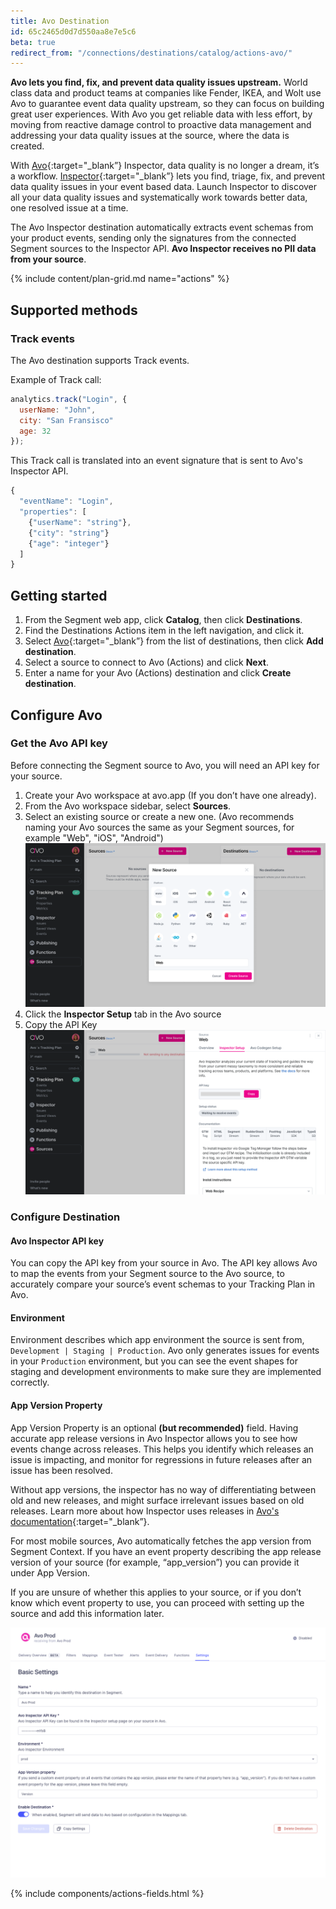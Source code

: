```yaml
---
title: Avo Destination
id: 65c2465d0d7d550aa8e7e5c6
beta: true
redirect_from: "/connections/destinations/catalog/actions-avo/"
---
```


**Avo lets you find, fix, and prevent data quality issues upstream.** World class data and product teams at companies like Fender, IKEA, and Wolt use Avo to guarantee event data quality upstream, so they can focus on building great user experiences. With Avo you get reliable data with less effort, by moving from reactive damage control to proactive data management and addressing your data quality issues at the source, where the data is created.

With [Avo](https://avo.app){:target="\_blank”} Inspector, data quality is no longer a dream, it’s a workflow.
[Inspector](https://www.avo.app/data-observability){:target="\_blank”} lets you find, triage, fix, and prevent data quality issues in your event based data. Launch Inspector to discover all your data quality issues and systematically work towards better data, one resolved issue at a time.

The Avo Inspector destination automatically extracts event schemas from your product events, sending only the signatures from the connected Segment sources to the Inspector API. **Avo Inspector receives no PII data from your source**.

{% include content/plan-grid.md name="actions" %}

## Supported methods

### Track events

The Avo destination supports Track events.

Example of Track call:

```js
analytics.track("Login", {
  userName: "John",
  city: "San Fransisco"
  age: 32
});
```

This Track call is translated into an event signature that is sent to Avo's Inspector API.

```js
{
  "eventName": "Login",
  "properties": [
    {"userName": "string"},
    {"city": "string"}
    {"age": "integer"}
  ]
}
```

## Getting started

1. From the Segment web app, click **Catalog**, then click **Destinations**.
2. Find the Destinations Actions item in the left navigation, and click it.
3. Select [Avo](https://app.segment.com/goto-my-workspace/destinations/catalog/actions-avo){:target="\_blank”} from the list of destinations, then click **Add destination**.
4. Select a source to connect to Avo (Actions) and click **Next**.
5. Enter a name for your Avo (Actions) destination and click **Create destination**.

## Configure Avo

### Get the Avo API key

Before connecting the Segment source to Avo, you will need an API key for your source.

1. Create your Avo workspace at avo.app (If you don’t have one already).
2. From the Avo workspace sidebar, select **Sources**.
3. Select an existing source or create a new one. (Avo recommends naming your Avo sources the same as your Segment sources, for example "Web", "iOS", "Android")
   ![Select a source](images/select-source.png)
4. Click the **Inspector Setup** tab in the Avo source
5. Copy the API Key
   ![Copy API key](images/api-key.png)

### Configure Destination

#### Avo Inspector API key

You can copy the API key from your source in Avo. The API key allows Avo to map the events from your Segment source to the Avo source, to accurately compare your source’s event schemas to your Tracking Plan in Avo.

#### Environment

Environment describes which app environment the source is sent from, `Development | Staging | Production`.
Avo only generates issues for events in your `Production` environment, but you can see the event shapes for staging and development environments to make sure they are implemented correctly.

#### App Version Property

App Version Property is an optional **(but recommended)** field. Having accurate app release versions in Avo Inspector allows you to see how events change across releases. This helps you identify which releases an issue is impacting, and monitor for regressions in future releases after an issue has been resolved.

Without app versions, the inspector has no way of differentiating between old and new releases, and might surface irrelevant issues based on old releases. Learn more about how Inspector uses releases in [Avo's documentation](https://www.avo.app/docs/inspector/inspector-issues-view#release-and-source-breakdown){:target="\_blank”}.

For most mobile sources, Avo automatically fetches the app version from Segment Context. If you have an event property describing the app release version of your source (for example, “app_version”) you can provide it under App Version.

If you are unsure of whether this applies to your source, or if you don’t know which event property to use, you can proceed with setting up the source and add this information later.

![Select a source](images/avo-destination.png)

{% include components/actions-fields.html %}
